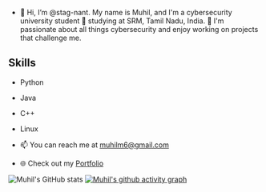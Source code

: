 - 👋 Hi, I’m @stag-nant. 
My name is Muhil, and I'm a cybersecurity university student 🌱 studying at SRM, Tamil Nadu, India. 👀 I'm passionate about all things cybersecurity and enjoy working on projects that challenge me.

## Skills

- Python
- Java
- C++
- Linux

- 📫 You can reach me at muhilm6@gmail.com
- 🌐 Check out my [Portfolio]("https://stag-nant.github.io/portfolio/")

![Muhil's GitHub stats](https://github-readme-stats.vercel.app/api?username=stag-nant&show_icons=true&theme=radical)
[![Muhil's github activity graph](https://github-readme-activity-graph.vercel.app/graph?username=stag-nant&theme=redical)](https://github.com/stag-nant/github-readme-activity-graph)
